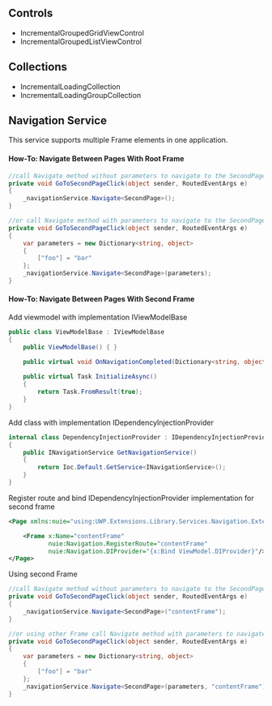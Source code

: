 ## Controls
- IncrementalGroupedGridViewControl
- IncrementalGroupedListViewControl

## Collections
- IncrementalLoadingCollection
- IncrementalLoadingGroupCollection

## Navigation Service
This service supports multiple Frame elements in one application.

#### How-To: Navigate Between Pages With Root Frame
```c#
//call Navigate method without parameters to navigate to the SecondPage
private void GoToSecondPageClick(object sender, RoutedEventArgs e)
{
    _navigationService.Navigate<SecondPage>();
}

//or call Navigate method with parameters to navigate to the SecondPage
private void GoToSecondPageClick(object sender, RoutedEventArgs e)
{
    var parameters = new Dictionary<string, object>
    {
        ["foo"] = "bar"
    };
    _navigationService.Navigate<SecondPage>(parameters);
}
```


#### How-To: Navigate Between Pages With Second Frame

Add viewmodel with implementation IViewModelBase
```c#
public class ViewModelBase : IViewModelBase
{
    public ViewModelBase() { }

    public virtual void OnNavigationCompleted(Dictionary<string, object> parameter, NavigationMode navigationMode) { }
    
    public virtual Task InitializeAsync()
    {
        return Task.FromResult(true);
    }
}
```
Add class with implementation IDependencyInjectionProvider
```c#
internal class DependencyInjectionProvider : IDependencyInjectionProvider
{
    public INavigationService GetNavigationService()
    {
        return Ioc.Default.GetService<INavigationService>();
    }
}
```

Register route and bind IDependencyInjectionProvider implementation for second frame
```xml
<Page xmlns:nuie="using:UWP.Extensions.Library.Services.Navigation.Extensions.UI">

    <Frame x:Name="contentFrame"
           nuie:Navigation.RegisterRoute="contentFrame"
           nuie:Navigation.DIProvider="{x:Bind ViewModel.DIProvider}"/>
</Page>
```

Using second Frame 

```c#
//call Navigate method without parameters to navigate to the SecondPage
private void GoToSecondPageClick(object sender, RoutedEventArgs e)
{
    _navigationService.Navigate<SecondPage>("contentFrame");
}

//or using other Frame call Navigate method with parameters to navigate to the SecondPage
private void GoToSecondPageClick(object sender, RoutedEventArgs e)
{
    var parameters = new Dictionary<string, object>
    {
        ["foo"] = "bar"
    };
    _navigationService.Navigate<SecondPage>(parameters, "contentFrame");
}
```
